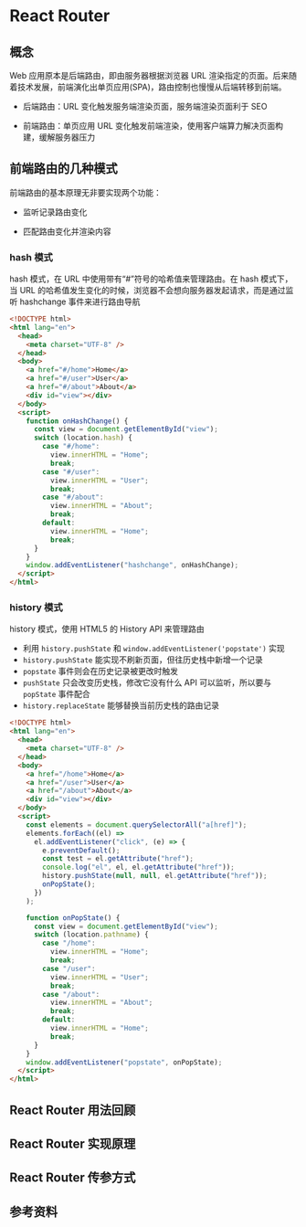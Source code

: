# React Router

## 概念

Web 应用原本是后端路由，即由服务器根据浏览器 URL 渲染指定的页面。后来随着技术发展，前端演化出单页应用(SPA)，路由控制也慢慢从后端转移到前端。

- 后端路由：URL 变化触发服务端渲染页面，服务端渲染页面利于 SEO

- 前端路由：单页应用 URL 变化触发前端渲染，使用客户端算力解决页面构建，缓解服务器压力

## 前端路由的几种模式

前端路由的基本原理无非要实现两个功能：

- 监听记录路由变化

- 匹配路由变化并渲染内容

### hash 模式

hash 模式，在 URL 中使用带有“#”符号的哈希值来管理路由。在 hash 模式下，当 URL 的哈希值发生变化的时候，浏览器不会想向服务器发起请求，而是通过监听 hashchange 事件来进行路由导航

```html
<!DOCTYPE html>
<html lang="en">
  <head>
    <meta charset="UTF-8" />
  </head>
  <body>
    <a href="#/home">Home</a>
    <a href="#/user">User</a>
    <a href="#/about">About</a>
    <div id="view"></div>
  </body>
  <script>
    function onHashChange() {
      const view = document.getElementById("view");
      switch (location.hash) {
        case "#/home":
          view.innerHTML = "Home";
          break;
        case "#/user":
          view.innerHTML = "User";
          break;
        case "#/about":
          view.innerHTML = "About";
          break;
        default:
          view.innerHTML = "Home";
          break;
      }
    }
    window.addEventListener("hashchange", onHashChange);
  </script>
</html>
```

### history 模式

history 模式，使用 HTML5 的 History API 来管理路由

- 利用 `history.pushState` 和 `window.addEventListener('popstate')` 实现
- `history.pushState` 能实现不刷新页面，但往历史栈中新增一个记录
- `popstate` 事件则会在历史记录被更改时触发
- `pushState` 只会改变历史栈，修改它没有什么 API 可以监听，所以要与 `popState` 事件配合
- `history.replaceState` 能够替换当前历史栈的路由记录

```html
<!DOCTYPE html>
<html lang="en">
  <head>
    <meta charset="UTF-8" />
  </head>
  <body>
    <a href="/home">Home</a>
    <a href="/user">User</a>
    <a href="/about">About</a>
    <div id="view"></div>
  </body>
  <script>
    const elements = document.querySelectorAll("a[href]");
    elements.forEach((el) =>
      el.addEventListener("click", (e) => {
        e.preventDefault();
        const test = el.getAttribute("href");
        console.log("el", el, el.getAttribute("href"));
        history.pushState(null, null, el.getAttribute("href"));
        onPopState();
      })
    );

    function onPopState() {
      const view = document.getElementById("view");
      switch (location.pathname) {
        case "/home":
          view.innerHTML = "Home";
          break;
        case "/user":
          view.innerHTML = "User";
          break;
        case "/about":
          view.innerHTML = "About";
          break;
        default:
          view.innerHTML = "Home";
          break;
      }
    }
    window.addEventListener("popstate", onPopState);
  </script>
</html>
```

## React Router 用法回顾

## React Router 实现原理

## React Router 传参方式

## 参考资料
